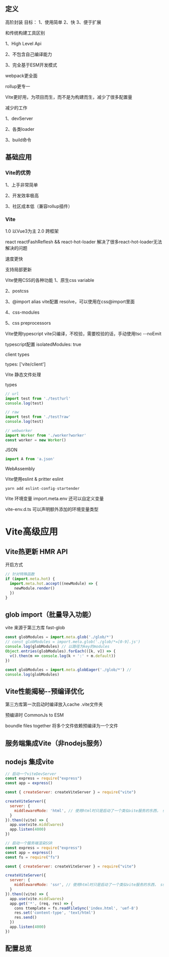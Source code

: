 ## 定义
高阶封装
目标：
1、使用简单
2、快
3、便于扩展

和传统构建工具区别

1、High Level Api

2、不包含自己编译能力

3、完全基于ESM开发模式

webpack更全面

rollup更专一

Vite更好用，为项目而生，而不是为构建而生，减少了很多配置量

减少的工作

1、devServer

2、各类loader

3、build命令

## 基础应用
### Vite的优势
1、上手非常简单

2、开发效率极高

3、社区成本低（兼容rollup插件）

### Vite
1.0 以Vue3为主
2.0 跨框架

react reactFashReflesh && react-hot-loader
解决了很多react-hot-loader无法解决的问题

速度更快

支持局部更新

Vite使用CSS的各种功能
1、原生css variable

2、postcss

3、@import alias
vite配置 resolve，可以使用在css@import里面

4、css-modules

5、css preprocessors 

Vite使用typescript
vite只编译，不校验，需要校验的话，手动使用tsc --noEmit 

typescript配置 isolatedModules: true

client types

types: ['vite/client']

Vite 静态文件处理

types
```js
// url
import test from './test?url'
console.log(test)

// raw
import test from './test?raw'
console.log(test)

// webworker
import Worker from './worker?worker'
const worker = new Worker()

```
JSON
```js
import A from 'a.json'
```

WebAssembly

Vite使用eslint & pritter
eslint
```js
yarn add eslint-config-startender
```


Vite 环境变量
import.meta.env
还可以自定义变量

vite-env.d.ts 可以声明额外添加的环境变量类型

# Vite高级应用
## Vite热更新 HMR API

开启方式
```js
// 针对特殊函数
if (import.meta.hot) {
  import.meta.hot.accept((newModule) => {
    newModule.render()
  })
}
```
## glob import（批量导入功能）
vite 来源于第三方库 fast-glob
```js
const globModules = import.meta.glob('./glob/*')
// const globModules = import.meta.glob('./glob/*=[0-9].js')
console.log(globModules) // 以路径为key的modules
Object.entries(globModules).forEach(([k, v]) => {
  v().then(m => console.log(k + ':' + m.default))
})
```

```js
const globModules = import.meta.globEager('./glob/*') // 
console.log(globModules)
```
## Vite性能揭秘--预编译优化
第三方库第一次启动时编译放入cache
.vite文件夹

预编译时 CommonJs to ESM

boundle files together
将多个文件依赖预编译为一个文件

## 服务端集成Vite（非nodejs服务）

## nodejs 集成vite

```js
// 启动一个viteDevServer
const express = require("express")
const app = express()

const { createServer: createViteServer } = require("vite")

createViteServer({
  server: {
    middlewareMode: 'html', // 使用html时只是启动了一个类似vite服务的东西， ssr是服务端渲染
  }
}).then((vite) => {
  app.use(vite.middlwares)
  app.listen(4000)
})
```
```js
// 启动一个服务端渲染SSR
const express = require("express")
const app = express()
const fs = require("fs")

const { createServer: createViteServer } = require("vite")

createViteServer({
  server: {
    middlewareMode: 'ssr', // 使用html时只是启动了一个类似vite服务的东西， ssr是服务端渲染
  }
}).then((vite) => {
  app.use(vite.middlwares)
  app.get('*', (req, res) => {
    cons ttemplate = fs.readFileSync('index.html', 'uef-8')
    res.set('content-type', 'text/html')
    res.send()
  })
  app.listen(4000)
})
```

## 配置总览



